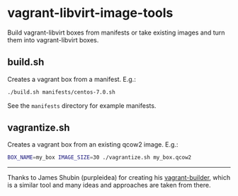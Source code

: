 vagrant-libvirt-image-tools
===========================

Build vagrant-libvirt boxes from manifests or take existing images and
turn them into vagrant-libvirt boxes.


build.sh
--------

Creates a vagrant box from a manifest. E.g.:

```bash
./build.sh manifests/centos-7.0.sh
```

See the `manifests` directory for example manifests.


vagrantize.sh
-------------

Creates a vagrant box from an existing qcow2 image. E.g.:

```bash
BOX_NAME=my_box IMAGE_SIZE=30 ./vagrantize.sh my_box.qcow2
```


-------------

Thanks to James Shubin (purpleidea) for creating his
[vagrant-builder](https://github.com/purpleidea/vagrant-builder),
which is a similar tool and many ideas and approaches are taken from
there.
